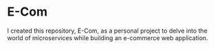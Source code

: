 # E-Com
 I created this repository, E-Com, as a personal project to delve into the world of microservices while building an e-commerce web application.
